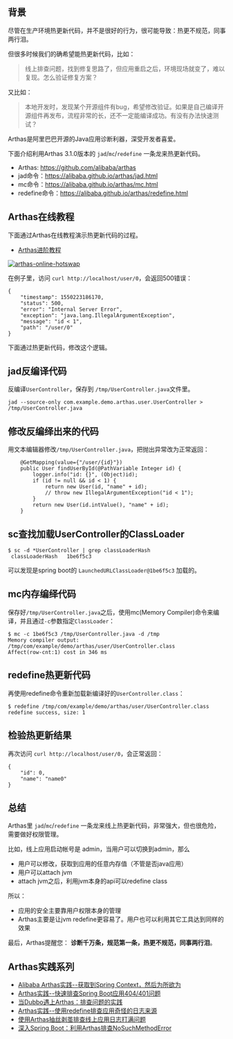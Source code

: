 ## 背景

尽管在生产环境热更新代码，并不是很好的行为，很可能导致：热更不规范，同事两行泪。

但很多时候我们的确希望能热更新代码，比如：

> 线上排查问题，找到修复思路了，但应用重启之后，环境现场就变了，难以复现。怎么验证修复方案？

又比如：

> 本地开发时，发现某个开源组件有bug，希望修改验证。如果是自己编译开源组件再发布，流程非常的长，还不一定能编译成功。有没有办法快速测试？

Arthas是阿里巴巴开源的Java应用诊断利器，深受开发者喜爱。

下面介绍利用Arthas 3.1.0版本的 `jad`/`mc`/`redefine` 一条龙来热更新代码。

- Arthas: https://github.com/alibaba/arthas
- jad命令：https://alibaba.github.io/arthas/jad.html
- mc命令：https://alibaba.github.io/arthas/mc.html
- redefine命令：https://alibaba.github.io/arthas/redefine.html

## Arthas在线教程

下面通过Arthas在线教程演示热更新代码的过程。

- [Arthas进阶教程](https://alibaba.github.io/arthas/arthas-tutorials?language=cn&id=arthas-advanced)

[![arthas-online-hotswap](https://camo.githubusercontent.com/c665b1f384286bcebc6cd1b2bf693c7b4ff0718863bfd25048b6279c2ff4eb21/68747470733a2f2f757365722d676f6c642d63646e2e786974752e696f2f323031392f322f31392f313639303462346637633965613034373f773d3130333826683d35353526663d706e6726733d313939313934)](https://camo.githubusercontent.com/c665b1f384286bcebc6cd1b2bf693c7b4ff0718863bfd25048b6279c2ff4eb21/68747470733a2f2f757365722d676f6c642d63646e2e786974752e696f2f323031392f322f31392f313639303462346637633965613034373f773d3130333826683d35353526663d706e6726733d313939313934)

在例子里，访问 `curl http://localhost/user/0`，会返回500错误：

```
{
    "timestamp": 1550223186170,
    "status": 500,
    "error": "Internal Server Error",
    "exception": "java.lang.IllegalArgumentException",
    "message": "id < 1",
    "path": "/user/0"
}
```

下面通过热更新代码，修改这个逻辑。

## jad反编译代码

反编译`UserController`，保存到 `/tmp/UserController.java`文件里。

```
jad --source-only com.example.demo.arthas.user.UserController > /tmp/UserController.java
```

## 修改反编绎出来的代码

用文本编辑器修改`/tmp/UserController.java`，把抛出异常改为正常返回：

```
    @GetMapping(value={"/user/{id}"})
    public User findUserById(@PathVariable Integer id) {
        logger.info("id: {}", (Object)id);
        if (id != null && id < 1) {
            return new User(id, "name" + id);
            // throw new IllegalArgumentException("id < 1");
        }
        return new User(id.intValue(), "name" + id);
    }
```

## sc查找加载UserController的ClassLoader

```
$ sc -d *UserController | grep classLoaderHash
 classLoaderHash   1be6f5c3
```

可以发现是spring boot的 `LaunchedURLClassLoader@1be6f5c3` 加载的。

## mc内存编绎代码

保存好`/tmp/UserController.java`之后，使用mc(Memory Compiler)命令来编译，并且通过`-c`参数指定`ClassLoader`：

```
$ mc -c 1be6f5c3 /tmp/UserController.java -d /tmp
Memory compiler output:
/tmp/com/example/demo/arthas/user/UserController.class
Affect(row-cnt:1) cost in 346 ms
```

## redefine热更新代码

再使用redefine命令重新加载新编译好的`UserController.class`：

```
$ redefine /tmp/com/example/demo/arthas/user/UserController.class
redefine success, size: 1
```

## 检验热更新结果

再次访问 `curl http://localhost/user/0`，会正常返回：

```
{
    "id": 0,
    "name": "name0"
}
```

## 总结

Arthas里 `jad`/`mc`/`redefine` 一条龙来线上热更新代码，非常强大，但也很危险，需要做好权限管理。

比如，线上应用启动帐号是 admin，当用户可以切换到admin，那么

- 用户可以修改，获取到应用的任意内存值（不管是否java应用）
- 用户可以attach jvm
- attach jvm之后，利用jvm本身的api可以redefine class

所以：

- 应用的安全主要靠用户权限本身的管理
- Arthas主要是让jvm redefine更容易了。用户也可以利用其它工具达到同样的效果

最后，Arthas提醒您： **诊断千万条，规范第一条，热更不规范，同事两行泪**。

## Arthas实践系列

- [Alibaba Arthas实践--获取到Spring Context，然后为所欲为](http://hengyunabc.github.io/arthas-spring-context/)
- [Arthas实践--快速排查Spring Boot应用404/401问题](http://hengyunabc.github.io/arthas-spring-boot-404-401/)
- [当Dubbo遇上Arthas：排查问题的实践](http://hengyunabc.github.io/dubbo-meet-arthas/)
- [Arthas实践--使用redefine排查应用奇怪的日志来源](http://hengyunabc.github.io/arthas-redefine-case/)
- [使用Arthas抽丝剥茧排查线上应用日志打满问题](http://hengyunabc.github.io/arthas-logger-problem/)
- [深入Spring Boot：利用Arthas排查NoSuchMethodError](http://hengyunabc.github.io/spring-boot-arthas-NoSuchMethodError/)